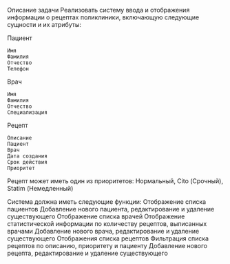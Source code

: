 Описание задачи
Реализовать систему ввода и отображения информации о рецептах поликлиники, включающую следующие сущности и их атрибуты:

Пациент

    Имя
    Фамилия
    Отчество
    Телефон
   
Врач

    Имя
    Фамилия
    Отчество
    Специализация
    
Рецепт

    Описание
    Пациент
    Врач
    Дата создания
    Срок действия
    Приоритет

Рецепт может иметь один из приоритетов: Нормальный, Cito (Срочный), Statim (Немедленный)

Система должна иметь следующие функции:
  Отображение списка пациентов
  Добавление нового пациента, редактирование и удаление существующего
  Отображение списка врачей
  Отображение статистической информации по количеству рецептов, выписанных врачами
  Добавление нового врача, редактирование и удаление существующего
  Отображения списка рецептов
  Фильтрация списка рецептов по описанию, приоритету и пациенту
  Добавление нового рецепта, редактирование и удаление существующего
